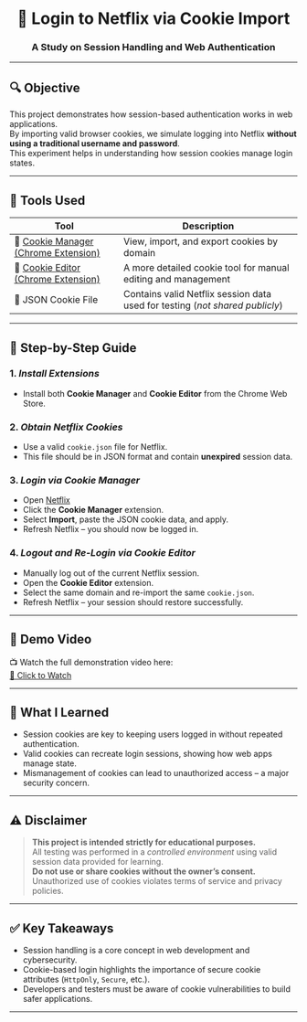 <div align="center">

# 🍪 Login to Netflix via Cookie Import  
### A Study on Session Handling and Web Authentication

</div>

---

## 🔍 Objective

This project demonstrates how session-based authentication works in web applications.  
By importing valid browser cookies, we simulate logging into Netflix **without using a traditional username and password**.  
This experiment helps in understanding how session cookies manage login states.

---

## 🧰 Tools Used

| Tool | Description |
|------|-------------|
| 🔌 [Cookie Manager (Chrome Extension)](https://chrome.google.com/webstore/detail/cookie-manager/) | View, import, and export cookies by domain |
| 🧩 [Cookie Editor (Chrome Extension)](https://chrome.google.com/webstore/detail/cookie-editor/) | A more detailed cookie tool for manual editing and management |
| 📄 JSON Cookie File | Contains valid Netflix session data used for testing (*not shared publicly*) |

---

## 🧪 Step-by-Step Guide

### 1. *Install Extensions*
- Install both **Cookie Manager** and **Cookie Editor** from the Chrome Web Store.

### 2. *Obtain Netflix Cookies*
- Use a valid `cookie.json` file for Netflix.
- This file should be in JSON format and contain **unexpired** session data.

### 3. *Login via Cookie Manager*
- Open [Netflix](https://www.netflix.com)
- Click the **Cookie Manager** extension.
- Select **Import**, paste the JSON cookie data, and apply.
- Refresh Netflix – you should now be logged in.

### 4. *Logout and Re-Login via Cookie Editor*
- Manually log out of the current Netflix session.
- Open the **Cookie Editor** extension.
- Select the same domain and re-import the same `cookie.json`.
- Refresh Netflix – your session should restore successfully.

---

## 🎥 Demo Video

📺 Watch the full demonstration video here:  
[🔗 Click to Watch](https://drive.google.com/file/d/11zc4IIDYQvbAHJrNy4L4w6J6Kssjetnu/view?usp=drivesdk)

---

## 📘 What I Learned

- Session cookies are key to keeping users logged in without repeated authentication.
- Valid cookies can recreate login sessions, showing how web apps manage state.
- Mismanagement of cookies can lead to unauthorized access – a major security concern.

---

## ⚠ Disclaimer

> **This project is intended strictly for educational purposes.**  
> All testing was performed in a *controlled environment* using valid session data provided for learning.  
> **Do not use or share cookies without the owner’s consent.**  
> Unauthorized use of cookies violates terms of service and privacy policies.

---

## ✅ Key Takeaways

- Session handling is a core concept in web development and cybersecurity.
- Cookie-based login highlights the importance of secure cookie attributes (`HttpOnly`, `Secure`, etc.).
- Developers and testers must be aware of cookie vulnerabilities to build safer applications.

---


